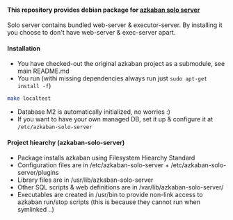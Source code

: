 #### This repository provides debian package for [azkaban solo server](http://azkaban.github.io/azkaban/docs/latest/#solo-setup)

Solo server contains bundled web-server & executor-server. By installing it you choose to don't have web-server & exec-server apart.

#### Installation

 - You have checked-out the original azkaban project as a submodule, see main README.md
 - You run (withi missing dependencies always run just `sudo apt-get install -f`)
```bash
make localtest
```
 - Database M2 is automatically initialized, no worries :)
  - If you want to have your own managed DB, set it up & configure it at `/etc/azkaban-solo-server`

#### Project hiearchy (azkaban-solo-server)

 - Package installs azkaban using Filesystem Hiearchy Standard
 - Configuration files are in /etc/azkaban-solo-server + /etc/azkaban-solo-server/plugins
 - Library files are in /usr/lib/azkaban-solo-server
 - Other SQL scripts & web definitions are in /var/lib/azkaban-solo-server/
 - Executables are created in /usr/bin to provide non-link access to azkaban run/stop scripts (this is because they cannot run when symlinked ..)

